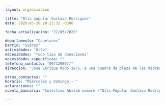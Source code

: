 ```yaml
---
layout: organizacion

title: "Olla popular Gustavo Rodríguez"
date: 2020-05-26 20:22:32 -0300

fecha_actualizacion: "22/05/2020"

departamento: "Canelones"
barrio: "Suárez"
actividades: "Olla"
necesidades: "Todo tipo de donaciones"
necesidades_especificas: ""
telefono_contacto: "097129897/"
direccion: "Jose Enrique Rodó 1975, a una cuadra de plaza de las madres."

otros_contactos: ""
horario: "Miércoles y Domingo - "
aclaraciones: ""
cuenta_bancaria: "Colectivo Abitab nombre \"Olla Popular Gustavo Rodríguez\" Nro de cuenta: 109883"

---
```


